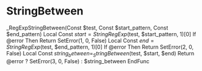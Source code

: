 # StringBetween
_RegExpStringBetween(Const $test, Const $start_pattern, Const $end_pattern)     Local Const $start = StringRegExp($test, $start_pattern, 1)[0]      If @error Then Return SetError(1, 0, False)      Local Const $end = StringRegExp($test, $end_pattern, 1)[0]      If @error Then Return SetError(2, 0, False)      Local Const $string_between = _StringBetween($test, $start, $end)     Return @error ? SetError(3, 0, False) : $string_between EndFunc
